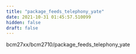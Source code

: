 ```yaml
---
title: "package_feeds_telephony_yate"
date: 2021-10-31 01:45:57.510099
hidden: false
draft: false
---
```


bcm27xx/bcm2710/package_feeds_telephony_yate

